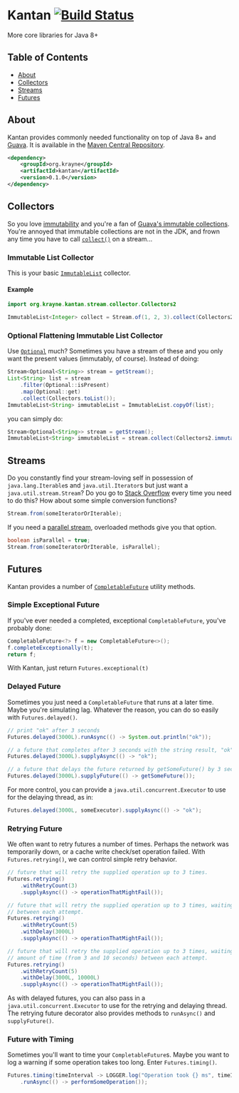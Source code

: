 # Kantan [![Build Status](https://travis-ci.org/dhsu/kantan.svg?branch=master)](https://travis-ci.org/dhsu/kantan)

More core libraries for Java 8+

## Table of Contents

* [About](#about)
* [Collectors](#collectors)
* [Streams](#streams)
* [Futures](#futures)




## About

Kantan provides commonly needed functionality on top of Java 8+ and [Guava](https://github.com/google/guava).
It is available in the [Maven Central Repository](http://search.maven.org/#search%7Cga%7C1%7Cg%3A%22org.krayne%22%20AND%20a%3A%22kantan%22).

```xml
<dependency>
    <groupId>org.krayne</groupId>
    <artifactId>kantan</artifactId>
    <version>0.1.0</version>
</dependency>
```




## Collectors

So you love [immutability](http://www.javapractices.com/topic/TopicAction.do?Id=29) and you're a
fan of [Guava's immutable collections](https://github.com/google/guava/wiki/ImmutableCollectionsExplained).
You're annoyed that immutable collections are not in the JDK, and frown any time you have to
call [`collect()`](http://docs.oracle.com/javase/8/docs/api/java/util/stream/Stream.html#collect-java.util.stream.Collector-) on a stream...

### Immutable List Collector

This is your basic [`ImmutableList`](http://docs.guava-libraries.googlecode.com/git/javadoc/com/google/common/collect/ImmutableList.html) collector.

#### Example

```java
import org.krayne.kantan.stream.collector.Collectors2

ImmutableList<Integer> collect = Stream.of(1, 2, 3).collect(Collectors2.immutable().toList());
```

### Optional Flattening Immutable List Collector

Use [`Optional`](http://docs.oracle.com/javase/8/docs/api/java/util/Optional.html) much? Sometimes
you have a stream of these and you only want the present values (immutably, of course). Instead of doing:

```java
Stream<Optional<String>> stream = getStream();
List<String> list = stream
    .filter(Optional::isPresent)
    .map(Optional::get)
    .collect(Collectors.toList());
ImmutableList<String> immutableList = ImmutableList.copyOf(list);
```

you can simply do:

```java
Stream<Optional<String>> stream = getStream();
ImmutableList<String> immutableList = stream.collect(Collectors2.immutable().flatteningOptionals());
```




## Streams

Do you constantly find your stream-loving self in possession of `java.lang.Iterable`s and
`java.util.Iterator`s but just want a `java.util.stream.Stream`? Do you go to
[Stack Overflow](http://stackoverflow.com/questions/24511052/java8-iterator-to-stream) every time
you need to do this? How about some simple conversion functions?

```java
Stream.from(someIteratorOrIterable);
```

If you need a [parallel stream](http://zeroturnaround.com/rebellabs/java-parallel-streams-are-bad-for-your-health/),
overloaded methods give you that option.

```java
boolean isParallel = true;
Stream.from(someIteratorOrIterable, isParallel);
```




## Futures

Kantan provides a number of [`CompletableFuture`](http://docs.oracle.com/javase/8/docs/api/java/util/concurrent/CompletableFuture.html)
utility methods.

### Simple Exceptional Future

If you've ever needed a completed, exceptional `CompletableFuture`, you've probably done:

```java
CompletableFuture<?> f = new CompletableFuture<>();
f.completeExceptionally(t);
return f;
```

With Kantan, just return ```Futures.exceptional(t)```

### Delayed Future

Sometimes you just need a `CompletableFuture` that runs at a later time. Maybe you're simulating lag.
Whatever the reason, you can do so easily with `Futures.delayed()`.

```java
// print "ok" after 3 seconds
Futures.delayed(3000L).runAsync(() -> System.out.println("ok"));

// a future that completes after 3 seconds with the string result, "ok"
Futures.delayed(3000L).supplyAsync(() -> "ok");

// a future that delays the future returned by getSomeFuture() by 3 seconds
Futures.delayed(3000L).supplyFuture(() -> getSomeFuture());
```

For more control, you can provide a `java.util.concurrent.Executor` to use for the delaying thread, as in:

```java
Futures.delayed(3000L, someExecutor).supplyAsync(() -> "ok");
```

### Retrying Future

We often want to retry futures a number of times. Perhaps the network was temporarily down, or a
cache write check/set operation failed. With `Futures.retrying()`, we can control simple retry behavior.

```java
// future that will retry the supplied operation up to 3 times.
Futures.retrying()
    .withRetryCount(3)
    .supplyAsync(() -> operationThatMightFail());

// future that will retry the supplied operation up to 3 times, waiting 3 seconds
// between each attempt.
Futures.retrying()
    .withRetryCount(5)
    .withDelay(3000L)
    .supplyAsync(() -> operationThatMightFail());

// future that will retry the supplied operation up to 3 times, waiting a random
// amount of time (from 3 and 10 seconds) between each attempt.
Futures.retrying()
    .withRetryCount(5)
    .withDelay(3000L, 10000L)
    .supplyAsync(() -> operationThatMightFail());
```

As with delayed futures, you can also pass in a `java.util.concurrent.Executor` to use for the retrying
and delaying thread. The retrying future decorator also provides methods to `runAsync()` and
`supplyFuture()`.

### Future with Timing

Sometimes you'll want to time your `CompletableFuture`s. Maybe you want to log a warning if some operation
takes too long. Enter `Futures.timing()`.

```java
Futures.timing(timeInterval -> LOGGER.log("Operation took {} ms", timeInterval.getDuration().toMillis()))
    .runAsync(() -> performSomeOperation());
```

